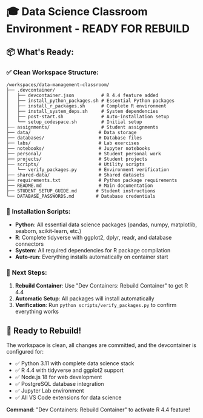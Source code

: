 # 🎓 Data Science Classroom Environment - READY FOR REBUILD

## 📦 What's Ready:

### ✅ **Clean Workspace Structure:**
```
/workspaces/data-management-classroom/
├── .devcontainer/
│   ├── devcontainer.json          # R 4.4 feature added
│   ├── install_python_packages.sh # Essential Python packages
│   ├── install_r_packages.sh      # Complete R environment
│   ├── install_system_deps.sh     # System dependencies
│   ├── post-start.sh              # Auto-installation setup
│   └── setup_codespace.sh         # Initial setup
├── assignments/                   # Student assignments
├── data/                         # Data storage
├── databases/                    # Database files
├── labs/                         # Lab exercises  
├── notebooks/                    # Jupyter notebooks
├── personal/                     # Student personal work
├── projects/                     # Student projects
├── scripts/                      # Utility scripts
│   └── verify_packages.py        # Environment verification
├── shared-data/                  # Shared datasets
├── requirements.txt              # Python package requirements
├── README.md                     # Main documentation
├── STUDENT_SETUP_GUIDE.md       # Student instructions
└── DATABASE_PASSWORDS.md        # Database credentials
```

### 🔧 **Installation Scripts:**
- **Python**: All essential data science packages (pandas, numpy, matplotlib, seaborn, scikit-learn, etc.)
- **R**: Complete tidyverse with ggplot2, dplyr, readr, and database connectors
- **System**: All required dependencies for R package compilation
- **Auto-run**: Everything installs automatically on container start

### 🎯 **Next Steps:**
1. **Rebuild Container**: Use "Dev Containers: Rebuild Container" to get R 4.4
2. **Automatic Setup**: All packages will install automatically 
3. **Verification**: Run `python scripts/verify_packages.py` to confirm everything works

## 🚀 **Ready to Rebuild!**

The workspace is clean, all changes are committed, and the devcontainer is configured for:
- ✅ Python 3.11 with complete data science stack
- ✅ R 4.4 with tidyverse and ggplot2 support  
- ✅ Node.js 18 for web development
- ✅ PostgreSQL database integration
- ✅ Jupyter Lab environment
- ✅ All VS Code extensions for data science

**Command**: "Dev Containers: Rebuild Container" to activate R 4.4 feature!
